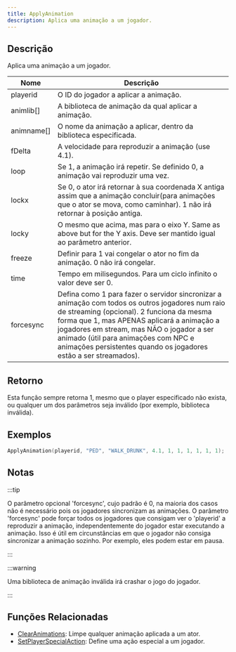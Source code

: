 ```yaml
---
title: ApplyAnimation
description: Aplica uma animação a um jogador. 
---
```


## Descrição

Aplica uma animação a um jogador.

| Nome       | Descrição                                                                                        																		 |
| ---------- | -------------------------------------------------------------------------------------------- 																			 |
| playerid   | O ID do jogador a aplicar a animação.                                           																							 |
| animlib[]  | A biblioteca de animação da qual aplicar a animação.                                  																				     |
| animname[] | O nome da animação a aplicar, dentro da biblioteca especificada.                          																		         |
| fDelta     | A velocidade para reproduzir a animação (use 4.1).                                     																				     |
| loop       | Se 1, a animação irá repetir. Se definido 0, a animação vai reproduzir uma vez.    																						 |
| lockx      | Se 0, o ator irá retornar à sua coordenada X antiga assim que a animação concluir(para animações que o ator se mova, como caminhar). 1 não irá retornar à posição antiga. |
| locky      | O mesmo que acima, mas para o eixo Y. Same as above but for the Y axis. Deve ser mantido igual ao parâmetro anterior.                                                     |
| freeze     | Definir para 1 vai congelar o ator no fim da animação. 0 não irá congelar.                  																				 |
| time       | Tempo em milisegundos. Para um ciclo infinito o valor deve ser 0.                        																		     	 |
| forcesync  | Defina como 1 para fazer o servidor sincronizar a animação com todos os outros jogadores num raio de streaming (opcional). 2 funciona da mesma forma que 1, mas APENAS aplicará a animação a jogadores em stream, mas NÃO o jogador a ser animado (útil para animações com NPC e animações persistentes quando os jogadores estão a ser streamados). |

## Retorno

Esta função sempre retorna 1, mesmo que o player especificado não exista, ou qualquer um dos parâmetros seja inválido (por exemplo, biblioteca inválida).

## Exemplos

```c
ApplyAnimation(playerid, "PED", "WALK_DRUNK", 4.1, 1, 1, 1, 1, 1, 1);
```

## Notas

:::tip

O parâmetro opcional 'forcesync', cujo padrão é 0, na maioria dos casos não é necessário pois os jogadores sincronizam as animações. O parâmetro 'forcesync' pode forçar todos os jogadores que consigam ver o 'playerid' a reproduzir a animação, independentemente do jogador estar executando a animação. Isso é útil em circunstâncias em que o jogador não consiga sincronizar a animação sozinho. Por exemplo, eles podem estar em pausa.

:::

:::warning

Uma biblioteca de animação inválida irá crashar o jogo do jogador.

:::

## Funções Relacionadas

- [ClearAnimations](ClearAnimations.md): Limpe qualquer animação aplicada a um ator. 
- [SetPlayerSpecialAction](SetPlayerSpecialAction.md): Define uma ação especial a um jogador. 
